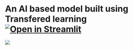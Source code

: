 # An AI based model  built using Transfered learning[![Open in Streamlit](https://static.streamlit.io/badges/streamlit_badge_black_white.svg)](https://share.streamlit.io/mredith007/crack_detection_transfered_learning/app.py)


<img src="https://www.researchgate.net/profile/Huy_Tien_Nguyen/publication/321259272/figure/download/fig3/AS:572716869787648@1513557750080/Illustration-of-our-CNN-model-for-sentiment-analysis-Given-a-sequence-of-d-dimension.png" >
